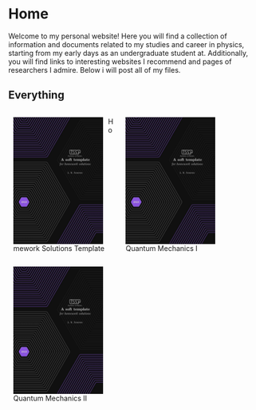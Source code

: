 # Home

Welcome to my personal website! Here you will find a collection of information and documents related to my studies and career in physics, starting from my early days as an undergraduate student at. Additionally, you will find links to  interesting websites I recommend and pages of researchers I admire. Below i will post all of my files.


## Everything

<figure style="display: inline-block; margin-right: 10px; margin-left: 10px;">
  <img src="coverpage_homework_solutions.jpeg" alt="imagem 1" style="float:left; padding-right:10px; width: 180px">
  <figcaption>Homework Solutions Template</figcaption>
</figure>
<figure style="display: inline-block; margin-right: 10px; margin-left: 10px;">
  <img src="coverpage_homework_solutions.jpeg" alt="imagem 2" style="float:left; padding-right:10px; width: 180px">
  <figcaption>Quantum Mechanics I</figcaption>
</figure>
<figure style="display: inline-block; margin-right: 10px; margin-left: 10px;">
  <img src="coverpage_homework_solutions.jpeg" alt="imagem 2" style="float:left; padding-right:10px; width: 180px">
  <figcaption>Quantum Mechanics II</figcaption>
</figure>
<figure>
  <script>
    document.createElement("figure");
    document.createElement("figcaption");
  </script>
  <style> 
    figure, figcaption { display: block; }
  </style> 
</figure>
